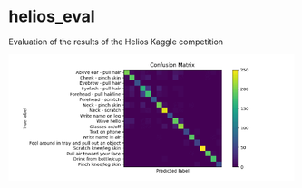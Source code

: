 # helios_eval
Evaluation of the results of the Helios Kaggle competition

![./data/figs/confusion.gif](./data/figs/confusion.gif)
